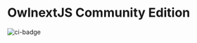 # OwlnextJS Community Edition

![ci-badge](https://github.com/owlnext-fr/flex-luthor-community/actions/workflows/node.js.yml/badge.svg)

